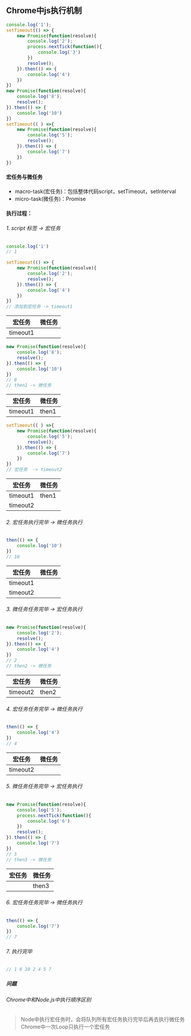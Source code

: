## Chrome中js执行机制

```js
console.log('1');
setTimeout(() => {
    new Promise(function(resolve){
        console.log('2');
        process.nextTick(function(){
            console.log('3')
        })
        resolve();
    }).then(() => {
        console.log('4')
    })
})
new Promise(function(resolve){
    console.log('8');
    resolve();
}).then(() => {
    console.log('10')
})
setTimeout(( ) =>{
    new Promise(function(resolve){
        console.log('5');
        resolve();
    }).then(() => {
        console.log('7')
    })
})

```
#### 宏任务与微任务
* macro-task(宏任务)：包括整体代码script，setTimeout，setInterval
* micro-task(微任务)：Promise

#### 执行过程：
###### 1. script 标签 -> 宏任务
```js
console.log('1')
// 1
```
```js
setTimeout(() => {
    new Promise(function(resolve){
        console.log('2');
        resolve();
    }).then(() => {
        console.log('4')
    })
})
// 添加到宏任务 -> timeout1
```
| 宏任务 | 微任务 |
|-------|-------|
|timeout1| |


```js
new Promise(function(resolve){
    console.log('8');
    resolve();
}).then(() => {
    console.log('10')
})
// 8
// then1 -> 微任务
```

| 宏任务 | 微任务 |
|-------|-------|
|timeout1| then1 |

```js
setTimeout(( ) =>{
    new Promise(function(resolve){
        console.log('5');
        resolve();
    }).then(() => {
        console.log('7')
    })
})
// 宏任务  -> timeout2
```

| 宏任务 | 微任务 |
|-------|-------|
|timeout1| then1 |
| timeout2|  |


###### 2. 宏任务执行完毕 -> 微任务执行

```js
then(() => {
    console.log('10')
})
// 10
```

| 宏任务 | 微任务 |
|-------|-------|
|timeout1|  |
| timeout2|  |


###### 3. 微任务任务完毕 -> 宏任务执行

```js
new Promise(function(resolve){
    console.log('2');
    resolve();
}).then(() => {
    console.log('4')
})
// 2
// then2 -> 微任务
```

| 宏任务 | 微任务 |
|-------|-------|
|timeout2| then2 |

###### 4. 宏任务任务完毕 -> 微任务执行

```js
then(() => {
    console.log('4')
})
// 4
```

| 宏任务 | 微任务 |
|-------|-------|
|timeout2|  |

###### 5. 微任务任务完毕 -> 宏任务执行

```js
new Promise(function(resolve){
    console.log('5');
    process.nextTick(function(){
        console.log('6')
    })
    resolve();
}).then(() => {
    console.log('7')
})
// 5
// then3 -> 微任务
```

| 宏任务 | 微任务 |
|-------|-------|
| | then3 |

###### 6. 宏任务任务完毕 -> 微任务执行

```js
then(() => {
    console.log('7')
})
// 7
```

###### 7. 执行完毕
```js
// 1 8 10 2 4 5 7
```

##### 问题
###### Chrome中和Node.js中执行顺序区别
> Node中执行宏任务时，会将队列所有宏任务执行完毕后再去执行微任务
Chrome中一次Loop只执行一个宏任务
